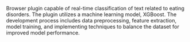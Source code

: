Browser plugin capable of real-time classification of text related to eating disorders. The plugin utilizes a machine learning model, XGBoost. The development process includes data preprocessing, feature extraction, model training, and implementing techniques to balance the dataset for improved model performance.
